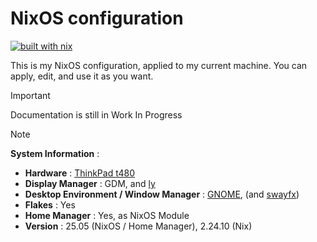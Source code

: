 # NixOS configuration
[![built with nix](https://builtwithnix.org/badge.svg)](https://builtwithnix.org)

This is my NixOS configuration, applied to my current machine. You can apply, edit, and use it as you want.
> [!IMPORTANT]
> Documentation is still in Work In Progress

> [!NOTE]
> **System Information** : 
> - **Hardware** : [ThinkPad t480](https://github.com/NixOS/nixos-hardware/blob/master/lenovo/thinkpad/t480/default.nix)
> - **Display Manager** : GDM, and [ly](https://github.com/fairyglade/ly)
> - **Desktop Environment / Window Manager** : [GNOME](https://www.gnome.org/), (and [swayfx](https://github.com/WillPower3309/swayfx))
> - **Flakes** : Yes
> - **Home Manager** : Yes, as NixOS Module
> - **Version** : 25.05 (NixOS / Home Manager), 2.24.10 (Nix)
